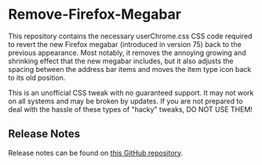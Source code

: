 # Remove-Firefox-Megabar
This repository contains the necessary userChrome.css CSS code required to revert the new Firefox megabar (introduced in version 75) back to the previous appearance. Most notably, it removes the annoying growing and shrinking effect that the new megabar includes, but it also adjusts the spacing between the address bar items and moves the item type icon back to its old position.

This is an unofficial CSS tweak with no guaranteed support. It may not work on all systems and may be broken by updates. If you are not prepared to deal with the hassle of these types of "hacky" tweaks, DO NOT USE THEM!

## Release Notes
Release notes can be found on [this GitHub repository](https://github.com/WesleyBranton/Remove-Firefox-Megabar/releases).
